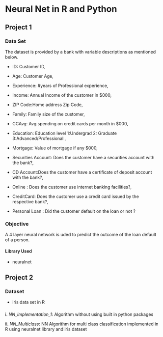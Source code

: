 # Neural Net in R and Python
## Project 1
### Data Set

The dataset is provided by a bank with variable descriptions as mentioned below. 

- ID: Customer ID,

- Age: Customer Age,

- Experience: #years of Professional experience,

- Income: Annual Income of the customer in $000,

- ZIP Code:Home address Zip Code,

- Family: Family size of the customer,

- CCAvg: Avg spending on credit cards per month in $000,

- Education: Education level 1:Undergrad 2: Graduate 3:Advanced/Professional ,

- Mortgage: Value of mortgage if any $000,

- Securities Account: Does the customer have a securities account with the bank?,

- CD Account:Does the customer have a certificate of deposit account with the bank?,

- Online : Does the customer use internet banking facilities?,

- CreditCard: Does the customer use a credit card issued by the respective bank?,

- Personal Loan : Did the customer default on the loan or not ?

### Objective

A 4 layer neural network is uded to predict the outcome of the loan default of a person.

#### Library Used
- neuralnet

## Project 2

### Dataset
- iris data set in R

###
i. *NN_implementation_1*: Algorithm without using built in python packages

ii. *NN_Multiclass*: NN Algorithm for multi class classification implemented in R using neuralnet library and iris dataset




